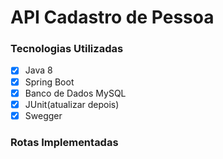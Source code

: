 # API Cadastro de Pessoa
### Tecnologias Utilizadas

- [x] Java 8
- [x] Spring Boot
- [x] Banco de Dados MySQL
- [x] JUnit(atualizar depois)
- [x] Swegger

### Rotas Implementadas
